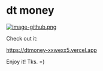 # dt money
[![image-github.png](https://i.postimg.cc/GpjVc5ZD/image-github.png)](https://postimg.cc/1gfJBJRR)

Check out it:

https://dtmoney-xxwexx5.vercel.app

Enjoy it! Tks. =)
